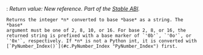 :   *Return value: New reference.* *Part of the [Stable ABI](stable.html#stable).*

    Returns the integer *n* converted to base *base* as a string. The *base*
    argument must be one of 2, 8, 10, or 16. For base 2, 8, or 16, the
    returned string is prefixed with a base marker of `'0b'`, `'0o'`, or
    `'0x'`, respectively. If *n* is not a Python int, it is converted with
    [`PyNumber_Index()`](#c.PyNumber_Index "PyNumber_Index") first.